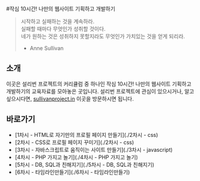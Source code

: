 #작심 10시간! 나만의 웹사이트 기획하고 개발하기
> 시작하고 실패하는 것을 계속하라.  
> 실패할 때마다 무엇인가 성취할 것이다.  
> 네가 원하는 것은 성취하지 못할지라도 무엇인가 가치있는 것을 얻게 되리라.  
> - Anne Sullivan

## 소개
이곳은 설리번 프로젝트의 커리큘럼 중 하나인 작심 10시간! 나만의 웹사이트 기획하고 개발하기의 교육자료를 모아놓은 곳입니다. 설리번 프로젝트에 관심이 있으시거나, 알고싶으시다면, [sullivanproject.in](http://sullivanproject.in/) 이곳을 방문하시면 됩니다.

## 바로가기

- [1차시 - HTML로 자기만의 프로필 페이지 만들기](./2차시 - css)
- [2차시 - CSS로 프로필 페이지 꾸미기](./2차시 - css)
- [3차시 - 자바스크립트로 움직이는 사이트 만들기](./3차시 - javascript)
- [4차시 - PHP 가지고 놀기](./4차시 - PHP 가지고 놀기)
- [5차시 - DB, SQL과 친해지기](./5차시 - DB, SQL과 친해지기)
- [6차시 - 타임라인만들기](./6차시 - 타임라인만들기)

